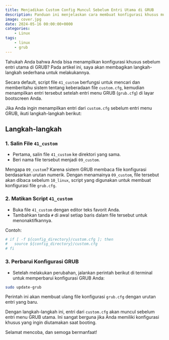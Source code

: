 ```yaml
---
title: Menjadikan Custom Config Muncul Sebelum Entri Utama di GRUB
description: Panduan ini menjelaskan cara membuat konfigurasi khusus muncul sebelum entri utama di menu GRUB. Anda dapat mengatur file konfigurasi custom.cfg agar ditampilkan sebelum menu GRUB utama saat booting.
image: cover.jpg
date: 2024-05-16 00:00:00+0000
categories:
    - Linux
tags:
    - linux
    - grub
---
```


Tahukah Anda bahwa Anda bisa menampilkan konfigurasi khusus sebelum entri utama di GRUB? Pada artikel ini, saya akan membagikan langkah-langkah sederhana untuk melakukannya.

Secara default, script file `41_custom` berfungsi untuk mencari dan memberitahu sistem tentang keberadaan file `custom.cfg`, kemudian menampilkan entri tersebut setelah entri menu GRUB (`grub.cfg`) di layar bootscreen Anda.

Jika Anda ingin menampilkan entri dari `custom.cfg` sebelum entri menu GRUB, ikuti langkah-langkah berikut:

## Langkah-langkah

### 1. Salin File `41_custom`
- Pertama, salin file `41_custom` ke direktori yang sama.
- Beri nama file tersebut menjadi `09_custom`.

Mengapa `09_custom`? Karena sistem GRUB membaca file konfigurasi berdasarkan urutan numerik. Dengan menamainya `09_custom`, file tersebut akan dibaca sebelum `10_linux`, script yang digunakan untuk membuat konfigurasi file `grub.cfg`.

### 2. Matikan Script `41_custom`
- Buka file `41_custom` dengan editor teks favorit Anda.
- Tambahkan tanda `#` di awal setiap baris dalam file tersebut untuk menonaktifkannya.

Contoh:

```sh
# if [ -f ${config_directory}/custom.cfg ]; then
#   source ${config_directory}/custom.cfg
# fi
```

### 3. Perbarui Konfigurasi GRUB
- Setelah melakukan perubahan, jalankan perintah berikut di terminal untuk memperbarui konfigurasi GRUB Anda:

```sh
sudo update-grub
```

Perintah ini akan membuat ulang file konfigurasi `grub.cfg` dengan urutan entri yang baru.

Dengan langkah-langkah ini, entri dari `custom.cfg` akan muncul sebelum entri menu GRUB utama. Ini sangat berguna jika Anda memiliki konfigurasi khusus yang ingin diutamakan saat booting.

Selamat mencoba, dan semoga bermanfaat!